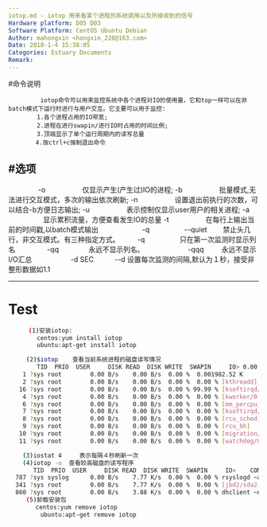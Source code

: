 ```yaml
---
iotop.md - iotop 用来看某个进程的系统调用以及所接收到的信号
Hardware platform: D05 D03
Software Platform: CentOS Ubuntu Debian
Author: mahongxin <hongxin_228@163.com>
Date: 2018-1-4 15:38:05
Categories: Estuary Documents
Remark:
---
```

#命令说明
```
         iotop命令可以用来监控系统中各个进程对IO的使用量，它和top一样可以在非batch模式下运行时进行与用户交互。它主要可以用于监控:
        1.各个进程占用的IO带宽;
        2.进程在进行swapin/进行IO时占用的时间比例;
        3.顶端显示了单个运行周期内的读写总量
      　4.按ctrl+c强制退出命令
```
#选项
---
　　　　
            -o            　　　　　仅显示产生(产生过)IO的进程;
            -b            　　　　　批量模式,无法进行交互模式，多次的输出依次刷新;
            -n <num>      　　　　　设置退出前执行的次数，可以结合-b方便日志输出;
            -u <user>     　　　　　表示控制仅显示user用户的相关进程;
            -a            　　　　　显示累积流量，方便查看发生IO的总量
            -t            　　　　　在每行上输出当前的时间戳,以batch模式输出
　　　　　　-q　　　　　--quiet 　　禁止头几行，非交互模式。有三种指定方式。
                 　   　-q　　　　　只在第一次监测时显示列名
               　　　 　-qq 　　　　永远不显示列名。
            　　　　　　-qqq   　 　永远不显示I/O汇总
　　　　　  -d SEC　　　--d         设置每次监测的间隔,默认为１秒，接受非整形数据如1.1

---
# Test
```bash
    　(1)安装iotop:
        centos:yum install iotop
        ubuntu:apt-get install iotop

     (2)$iotop    查看当前系统进程的磁盘读写情况
        TID  PRIO  USER     DISK READ  DISK WRITE  SWAPIN     IO> 0.00       BMAND
    1 ?sys root        0.00 B/s    0.00 B/s  0.00 %  0.001982.52 K
    2 ?sys root        0.00 B/s    0.00 B/s  0.00 %  0.00 % [kthreadd]
   16 ?sys root        0.00 B/s    0.00 B/s  0.00 % 99.99 % [ksoftirqd/1]
    4 ?sys root        0.00 B/s    0.00 B/s  0.00 %  0.00 % [kworker/0:0H]
    6 ?sys root        0.00 B/s    0.00 B/s  0.00 %  0.00 % [mm_percpu_wq]
    7 ?sys root        0.00 B/s    0.00 B/s  0.00 %  0.00 % [ksoftirqd/0]
    8 ?sys root        0.00 B/s    0.00 B/s  0.00 %  0.00 % [rcu_sched]
    9 ?sys root        0.00 B/s    0.00 B/s  0.00 %  0.00 % [rcu_bh]
   10 ?sys root        0.00 B/s    0.00 B/s  0.00 %  0.00 % [migration/0]
   11 ?sys root        0.00 B/s    0.00 B/s  0.00 %  0.00 % [watchdog/0]

    (3)iostat 4　　　表示每隔４秒刷新一次
    (4)iotop -o  查看较高磁盘的读写程序
       TID  PRIO  USER     DISK READ  DISK WRITE  SWAPIN     IO>    COMMAND
  787 ?sys syslog      0.00 B/s    7.77 K/s  0.00 %  0.00 % rsyslogd ~ain Q:Reg]
  341 ?sys root        0.00 B/s    7.77 K/s  0.00 %  0.00 % [jbd2/sda2-8]
  860 ?sys root        0.00 B/s    3.88 K/s  0.00 %  0.00 % dhclient ~nahisic2i0
　　　(5)卸载安装包
　　　 　centos:yum remove iotop
         ubuntu:apt-get remove iotop
```

